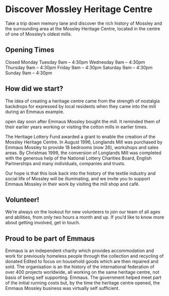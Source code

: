 # Discover Mossley Heritage Centre

Take a trip down memory lane and discover the rich history of Mossley and the surrounding area at the Mossley Heritage Centre, located in the centre of one of Mossley’s oldest mills.

## Opening Times

Closed Monday
Tuesday 9am – 4:30pm
Wednesday 9am – 4:30pm
Thursday 9am – 4:30pm
Friday 9am – 4:30pm
Saturday 9am – 4:30pm
Sunday 9am – 4:30pm

## How did we start?

The idea of creating a heritage centre came from the strength of nostalgia backdrops for expressed by local residents when they came into the mill during an Emmaus example.

open day soon after Emmaus Mossley bought the mill. It reminded them of their earlier years working or visiting the cotton mills in earlier times.

The Heritage Lottery Fund awarded a grant to enable the creation of the Mossley Heritage Centre. In August 1996, Longlands Mill was purchased by Emmaus Mossley to provide 18 bedrooms (now 26), workshops and sales areas. By Christmas 1999, the conversion of Longlands Mill was completed with the generous help of the National Lottery Charities Board, English Partnerships and many individuals, companies and trusts.

Our hope is that this look back into the history of the textile industry and social life of Mossley will be illuminating, and we invite you to support Emmaus Mossley in their work by visiting the mill shop and café.

## Volunteer!

We’re always on the lookout for new volunteers to join our team of all ages and abilities, from only two hours a month and up. If you’d like to know more about getting involved, get in touch.

## Proud to be part of Emmaus

Emmaus is an independent charity which provides accommodation and work for previously homeless people through the collection and recycling of donated Edited to focus on household goods which are then repaired and sold. The organisation is an the history of the international federation of over 400 projects worldwide, all working on the same heritage centre, not basis of being self supporting. Emmaus.
The government helped meet part of the initial running costs but, by the time the heritage centre opened, the Emmaus Mossley business was virtually self sufficient.
